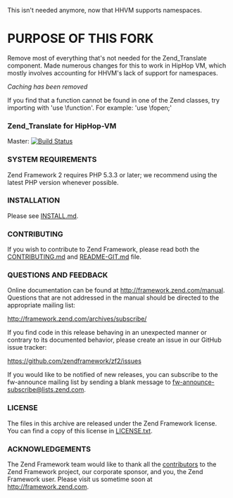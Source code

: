This isn't needed anymore, now that HHVM supports namespaces.

# PURPOSE OF THIS FORK

Remove most of everything that's not needed for the Zend_Translate component.  Made numerous changes for this to work in HipHop VM, which mostly involves accounting for HHVM's lack of support for namespaces.

*Caching has been removed*
    
If you find that a function cannot be found in one of the Zend classes, try importing with 'use \function'.
For example: 'use \fopen;'

### Zend_Translate for HipHop-VM

Master: [![Build Status](https://secure.travis-ci.org/Hillgod/zf2.png?branch=master)](http://travis-ci.org/Hillgod/zf2)

### SYSTEM REQUIREMENTS

Zend Framework 2 requires PHP 5.3.3 or later; we recommend using the
latest PHP version whenever possible.

### INSTALLATION

Please see [INSTALL.md](INSTALL.md).

### CONTRIBUTING

If you wish to contribute to Zend Framework, please read both the
[CONTRIBUTING.md](CONTRIBUTING.md) and [README-GIT.md](README-GIT.md) file.

### QUESTIONS AND FEEDBACK

Online documentation can be found at http://framework.zend.com/manual.
Questions that are not addressed in the manual should be directed to the
appropriate mailing list:

http://framework.zend.com/archives/subscribe/

If you find code in this release behaving in an unexpected manner or
contrary to its documented behavior, please create an issue in our GitHub
issue tracker:

https://github.com/zendframework/zf2/issues

If you would like to be notified of new releases, you can subscribe to
the fw-announce mailing list by sending a blank message to
<fw-announce-subscribe@lists.zend.com>.

### LICENSE

The files in this archive are released under the Zend Framework license.
You can find a copy of this license in [LICENSE.txt](LICENSE.txt).

### ACKNOWLEDGEMENTS

The Zend Framework team would like to thank all the [contributors](https://github.com/zendframework/zf2/contributors) to the Zend
Framework project, our corporate sponsor, and you, the Zend Framework user.
Please visit us sometime soon at http://framework.zend.com.
